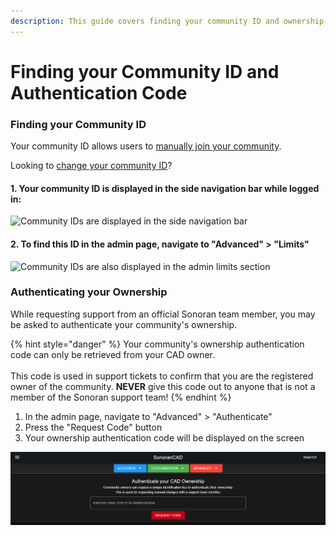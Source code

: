 ```yaml
---
description: This guide covers finding your community ID and ownership authentication code.
---
```


# Finding your Community ID and Authentication Code

### Finding your Community ID

Your community ID allows users to [manually join your community](inviting-users-to-your-cad.md).

Looking to [change your community ID](../customization/community-branding-and-info.md)?

#### 1. Your community ID is displayed in the side navigation bar while logged in:

![Community IDs are displayed in the side navigation bar](../../.gitbook/assets/id\_bar.png)

#### 2. To find this ID in the admin page, navigate to "Advanced" > "Limits"

![Community IDs are also displayed in the admin limits section](../../.gitbook/assets/id\_limits.png)

### Authenticating your Ownership

While requesting support from an official Sonoran team member, you may be asked to authenticate your community's ownership.

{% hint style="danger" %}
Your community's ownership authentication code can only be retrieved from your CAD owner.\
\
This code is used in support tickets to confirm that you are the registered owner of the community. **NEVER** give this code out to anyone that is not a member of the Sonoran support team!
{% endhint %}

1. In the admin page, navigate to "Advanced" > "Authenticate"
2. Press the "Request Code" button
3. Your ownership authentication code will be displayed on the screen

![Sonoran CAD's ownership authentication page](../../.gitbook/assets/auth.PNG)
